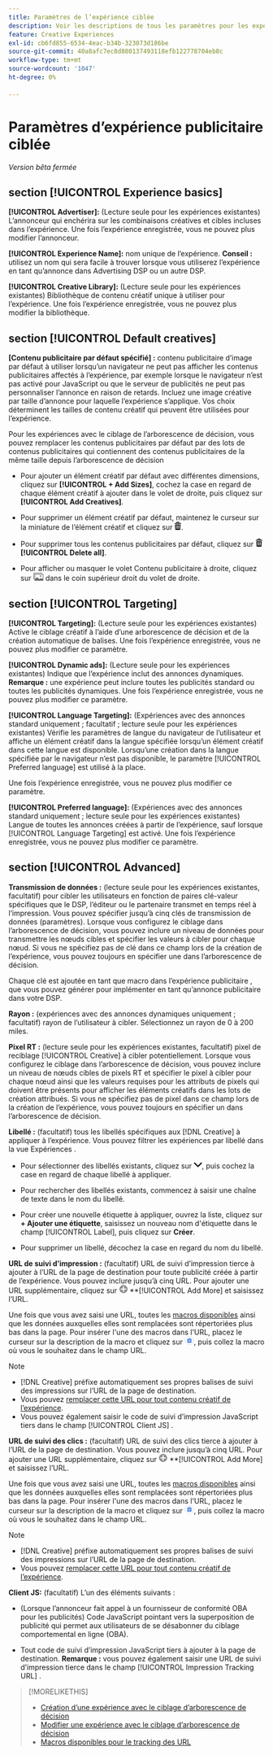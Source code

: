 ```yaml
---
title: Paramètres de l’expérience ciblée
description: Voir les descriptions de tous les paramètres pour les expériences publicitaires ciblées.
feature: Creative Experiences
exl-id: cb6fd855-6534-4eac-b34b-323073d186be
source-git-commit: 40a8afc7ec8d880137493118efb122778704eb8c
workflow-type: tm+mt
source-wordcount: '1047'
ht-degree: 0%

---
```


# Paramètres d’expérience publicitaire ciblée

*Version bêta fermée*

## section [!UICONTROL Experience basics]

**[!UICONTROL Advertiser]:** (Lecture seule pour les expériences existantes) L’annonceur qui enchérira sur les combinaisons créatives et cibles incluses dans l’expérience. Une fois l’expérience enregistrée, vous ne pouvez plus modifier l’annonceur.

**[!UICONTROL Experience Name]:** nom unique de l’expérience. **Conseil :** utilisez un nom qui sera facile à trouver lorsque vous utiliserez l’expérience en tant qu’annonce dans Advertising DSP ou un autre DSP.

**[!UICONTROL Creative Library]:** (Lecture seule pour les expériences existantes) Bibliothèque de contenu créatif unique à utiliser pour l’expérience. Une fois l’expérience enregistrée, vous ne pouvez plus modifier la bibliothèque.

## section [!UICONTROL Default creatives]

**\[Contenu publicitaire par défaut spécifié\] :** contenu publicitaire d’image par défaut à utiliser lorsqu’un navigateur ne peut pas afficher les contenus publicitaires affectés à l’expérience, par exemple lorsque le navigateur n’est pas activé pour JavaScript ou que le serveur de publicités ne peut pas personnaliser l’annonce en raison de retards. Incluez une image créative par taille d’annonce pour laquelle l’expérience s’applique. Vos choix déterminent les tailles de contenu créatif qui peuvent être utilisées pour l’expérience.<!-- In the legacy product, you selected the ad sizes for the experience, and then selected default images for each of those ad sizes. This feels a little wonky in that there isn't a distinct/obvious "Creative Sizes" setting to reference. -->

Pour les expériences avec le ciblage de l’arborescence de décision, vous pouvez remplacer les contenus publicitaires par défaut par des lots de contenus publicitaires qui contiennent des contenus publicitaires de la même taille depuis l’arborescence de décision<!-- verify -->

* Pour ajouter un élément créatif par défaut avec différentes dimensions, cliquez sur **[!UICONTROL + Add Sizes]**, cochez la case en regard de chaque élément créatif à ajouter dans le volet de droite, puis cliquez sur **[!UICONTROL Add Creatives]**.

* Pour supprimer un élément créatif par défaut, maintenez le curseur sur la miniature de l’élément créatif et cliquez sur ![Supprimer](/help/creative/assets/delete.png "Supprimer").

* Pour supprimer tous les contenus publicitaires par défaut, cliquez sur ![Supprimer](/help/creative/assets/delete.png "Supprimer") **[!UICONTROL Delete all]**.

* Pour afficher ou masquer le volet Contenu publicitaire à droite, cliquez sur ![Afficher/Masquer](/help/creative/assets/hide-show-creatives.png "Afficher/Masquer") dans le coin supérieur droit du volet de droite.

## section [!UICONTROL Targeting]

**[!UICONTROL Targeting]:** (Lecture seule pour les expériences existantes) Active le ciblage créatif à l’aide d’une arborescence de décision et de la création automatique de balises. Une fois l’expérience enregistrée, vous ne pouvez plus modifier ce paramètre.

**[!UICONTROL Dynamic ads]:** (Lecture seule pour les expériences existantes) Indique que l’expérience inclut des annonces dynamiques. **Remarque :** une expérience peut inclure toutes les publicités standard ou toutes les publicités dynamiques. Une fois l’expérience enregistrée, vous ne pouvez plus modifier ce paramètre.

**[!UICONTROL Language Targeting]:** (Expériences avec des annonces standard uniquement ; facultatif ; lecture seule pour les expériences existantes) Vérifie les paramètres de langue du navigateur de l’utilisateur et affiche un élément créatif dans la langue spécifiée lorsqu’un élément créatif dans cette langue est disponible. Lorsqu’une création dans la langue spécifiée par le navigateur n’est pas disponible, le paramètre [!UICONTROL Preferred language] est utilisé à la place.

Une fois l’expérience enregistrée, vous ne pouvez plus modifier ce paramètre.

**[!UICONTROL Preferred language]:** (Expériences avec des annonces standard uniquement ; lecture seule pour les expériences existantes) Langue de toutes les annonces créées à partir de l’expérience, sauf lorsque [!UICONTROL Language Targeting] est activé. Une fois l’expérience enregistrée, vous ne pouvez plus modifier ce paramètre.

## section [!UICONTROL Advanced]

**Transmission de données :** (lecture seule pour les expériences existantes, facultatif) pour cibler les utilisateurs en fonction de paires clé-valeur spécifiques que le DSP, l’éditeur ou le partenaire transmet en temps réel à l’impression. Vous pouvez spécifier jusqu’à cinq clés de transmission de données (paramètres). Lorsque vous configurez le ciblage dans l’arborescence de décision, vous pouvez inclure un niveau de données pour transmettre les nœuds cibles et spécifier les valeurs à cibler pour chaque nœud. Si vous ne spécifiez pas de clé dans ce champ lors de la création de l’expérience, vous pouvez toujours en spécifier une dans l’arborescence de décision.<!-- May move this to just within the decision tree.  -->

Chaque clé est ajoutée en tant que macro dans l’expérience publicitaire
, que vous pouvez générer pour implémenter en tant qu’annonce publicitaire dans votre DSP.

**Rayon :** (expériences avec des annonces dynamiques uniquement ; facultatif) rayon de l’utilisateur à cibler. Sélectionnez un rayon de 0 à 200 miles.<!-- Affect within the decision tree? -->

**Pixel RT :** (lecture seule pour les expériences existantes, facultatif) pixel de reciblage [!UICONTROL Creative] à cibler potentiellement. Lorsque vous configurez le ciblage dans l’arborescence de décision, vous pouvez inclure un niveau de nœuds cibles de pixels RT et spécifier le pixel à cibler pour chaque nœud ainsi que les valeurs requises pour les attributs de pixels qui doivent être présents pour afficher les éléments créatifs dans les lots de création attribués. Si vous ne spécifiez pas de pixel dans ce champ lors de la création de l’expérience, vous pouvez toujours en spécifier un dans l’arborescence de décision.<!-- May move this to just within the decision tree. -->

**Libellé :** <!-- should be "Labels" --> (facultatif) tous les libellés spécifiques aux [!DNL Creative] à appliquer à l’expérience. Vous pouvez filtrer les expériences par libellé dans la vue Expériences <!-- sic --> .

* Pour sélectionner des libellés existants, cliquez sur ![Bas](/help/creative/assets/chevron-down.png "Bas"), puis cochez la case en regard de chaque libellé à appliquer.

* Pour rechercher des libellés existants, commencez à saisir une chaîne de texte dans le nom du libellé.

* Pour créer une nouvelle étiquette à appliquer, ouvrez la liste, cliquez sur **+ Ajouter une étiquette**, saisissez un nouveau nom d&#39;étiquette dans le champ [!UICONTROL Label], puis cliquez sur **Créer**.

* Pour supprimer un libellé, décochez la case en regard du nom du libellé.

**URL de suivi d’impression :** (facultatif) URL de suivi d’impression tierce à ajouter à l’URL de la page de destination pour toute publicité créée à partir de l’expérience. Vous pouvez inclure jusqu’à cinq URL. Pour ajouter une URL supplémentaire, cliquez sur ![icône](/help/creative/assets/create.png) **[!UICONTROL Add More] et saisissez l’URL.

Une fois que vous avez saisi une URL, toutes les [macros disponibles](/help/creative/creative-macros.md) ainsi que les données auxquelles elles sont remplacées sont répertoriées plus bas dans la page. Pour insérer l&#39;une des macros dans l&#39;URL, placez le curseur sur la description de la macro et cliquez sur ![Copier dans le presse-papiers](/help/creative/assets/copy-to-clipboard.png "Copier dans le presse-papiers"), puis collez la macro où vous le souhaitez dans le champ URL.

>[!NOTE]
>
>* [!DNL Creative] préfixe automatiquement ses propres balises de suivi des impressions sur l’URL de la page de destination.
>* Vous pouvez [remplacer cette URL pour tout contenu créatif de l’expérience](experience-tracking-urls-targeting.md).
>* Vous pouvez également saisir le code de suivi d’impression JavaScript tiers dans le champ [!UICONTROL Client JS] .

**URL de suivi des clics :** (facultatif) URL de suivi des clics tierce à ajouter à l’URL de la page de destination. Vous pouvez inclure jusqu’à cinq URL. Pour ajouter une URL supplémentaire, cliquez sur ![icône](/help/creative/assets/create.png) **[!UICONTROL Add More] et saisissez l’URL.

Une fois que vous avez saisi une URL, toutes les [macros disponibles](/help/creative/creative-macros.md) ainsi que les données auxquelles elles sont remplacées sont répertoriées plus bas dans la page. Pour insérer l&#39;une des macros dans l&#39;URL, placez le curseur sur la description de la macro et cliquez sur ![Copier dans le presse-papiers](/help/creative/assets/copy-to-clipboard.png "Copier dans le presse-papiers"), puis collez la macro où vous le souhaitez dans le champ URL.

>[!NOTE]
>
>* [!DNL Creative] préfixe automatiquement ses propres balises de suivi des impressions sur l’URL de la page de destination.
>* Vous pouvez [remplacer cette URL pour tout contenu créatif de l’expérience](experience-tracking-urls-targeting.md).

**Client JS:** (facultatif) L’un des éléments suivants :

* (Lorsque l’annonceur fait appel à un fournisseur de conformité OBA pour les publicités) Code JavaScript pointant vers la superposition de publicité qui permet aux utilisateurs de se désabonner du ciblage comportemental en ligne (OBA).

* Tout code de suivi d’impression JavaScript tiers à ajouter à la page de destination. **Remarque :** vous pouvez également saisir une URL de suivi d’impression tierce dans le champ [!UICONTROL Impression Tracking URL] .

>[!MORELIKETHIS]
>
>* [Création d’une expérience avec le ciblage d’arborescence de décision](experience-create-targeting.md)
>* [Modifier une expérience avec le ciblage d’arborescence de décision](experience-edit-targeting.md)
>* [Macros disponibles pour le tracking des URL](/help/creative/creative-macros.md)

